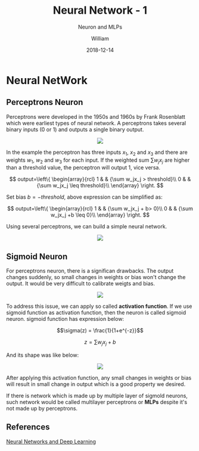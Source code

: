 ﻿---
layout:     post
title:      Neural Network - 1
subtitle:   Neuron and MLPs
date:       2018-12-14
author:     William
header-img: img/post-bg-universe.jpg
catalog: true
tags:
    - Neural Network
---
<script type="text/x-mathjax-config">
  MathJax.Hub.Config({
    tex2jax: { 
      inlineMath: [['$','$'], ['\\(','\\)']],
      processEscapes: true
    }
  });
  </script>
<script type="text/javascript" async
  src="https://cdnjs.cloudflare.com/ajax/libs/mathjax/2.7.5/MathJax.js?config=TeX-MML-AM_CHTML">
</script>

# Neural NetWork
## Perceptrons Neuron

Perceptrons were developed in the 1950s and 1960s by Frank Rosenblatt which were earliest types of neural network. A perceptrons takes several binary inputs (0 or 1) and outputs a single binary output.

<center><img src = 'http://neuralnetworksanddeeplearning.com/images/tikz0.png'></center>

In the example the perceptron has three inputs $x_1$, $x_2$ and $x_3$ and there are weights $w_1$, $w_2$ and $w_3$ for each input. If the weighted sum $\sum w_jx_j$ are higher than a threshold value, the perceptron will output 1, vice versa.

$$ output=\left\{
\begin{array}{rcl}
1       &      & {\sum w_jx_j > threshold}\\
0     &      & {\sum w_jx_j \leq  threshold}\\
\end{array} \right. $$

Set bias $b = -threshold$, above expression can be simplified as:

$$ output=\left\{
\begin{array}{rcl}
1       &      & {\sum w_jx_j + b> 0}\\
0     &      & {\sum w_jx_j +b \leq  0}\\
\end{array} \right. $$

Using several perceptrons, we can build a simple neural network.

<center><img src = 'http://neuralnetworksanddeeplearning.com/images/tikz1.png'></center>

## Sigmoid Neuron

For perceptrons neuron, there is a significan drawbacks. The output changes suddenly, so small changes in weights or bias won't change the output. It would be very difficult to calibrate weigts and bias. 


<center><img src = 'http://ww1.sinaimg.cn/large/83d6b255ly1fy6zbvfyvdj20ba07c3yd.jpg'></center>

To address this issue, we can apply so called **activation function**. If we use sigmoid function as activation function, then the neuron is called sigmoid neuron. sigmoid function has expression below:

$$\sigma(z) = \frac{1}{1+e^{-z}}$$

$$z = \sum w_jx_j + b$$

And its shape was like below:

<center><img src = 'http://ww1.sinaimg.cn/large/83d6b255ly1fy70ehhy3oj20bn07l747.jpg'></center>

After applying this activation function, any small changes in weights or bias will result in small change in output which is a good property we desired.

If there is network which is made up by multiple layer of sigmold neurons, such network would be called multilayer perceptrons or **MLPs** despite it's not made up by perceptrons.



## References
[Neural Networks and Deep Learning](neuralnetworksanddeeplearning.com/chap1.html
)



